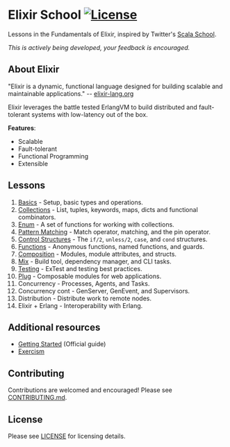 # Elixir School [![License](http://img.shields.io/badge/license-MIT-brightgreen.svg)](http://opensource.org/licenses/MIT)

Lessons in the Fundamentals of Elixir, inspired by Twitter's [Scala School](http://twitter.github.io/scala_school/).

_This is actively being developed, your feedback is encouraged._

## About Elixir

"Elixir is a dynamic, functional language designed for building scalable and maintainable applications." -- [elixir-lang.org](http://elixir-lang.org/)

Elixir leverages the battle tested ErlangVM to build distributed and fault-tolerant systems with low-latency out of the box.

__Features__:

+ Scalable
+ Fault-tolerant
+ Functional Programming
+ Extensible

## Lessons

1. [Basics](/lessons/basics.md) - Setup, basic types and operations.
1. [Collections](/lessons/collections.md) - List, tuples, keywords, maps, dicts and functional combinators.
1. [Enum](/lessons/enum.md) - A set of functions for working with collections.
1. [Pattern Matching](/lessons/pattern-matching.md) - Match operator, matching, and the pin operator.
1. [Control Structures](/lessons/control-structures.md) - The `if/2`, `unless/2`, `case`, and `cond` structures.
1. [Functions](/lessons/functions.md) - Anonymous functions, named functions, and guards.
1. [Composition](/lessons/composition.md) - Modules, module attributes, and structs.
1. [Mix](/lessons/mix.md) - Build tool, dependency manager, and CLI tasks. 
1. [Testing](/lessons/testing.md) - ExTest and testing best practices.
1. [Plug](/lessons/plug.md) - Composable modules for web applications.
1. Concurrency - Processes, Agents, and Tasks.
1. Concurrency cont - GenServer, GenEvent, and Supervisors.
1. Distribution - Distribute work to remote nodes.
1. Elixir + Erlang - Interoperability with Erlang.

## Additional resources

+ [Getting Started](http://elixir-lang.org/getting-started/introduction.html) (Official guide)
+ [Exercism](https://github.com/exercism/xelixir)

## Contributing

Contributions are welcomed and encouraged!  Please see [CONTRIBUTING.md](CONTRIBUTIING.md).

## License

Please see [LICENSE](LICENSE) for licensing details.
